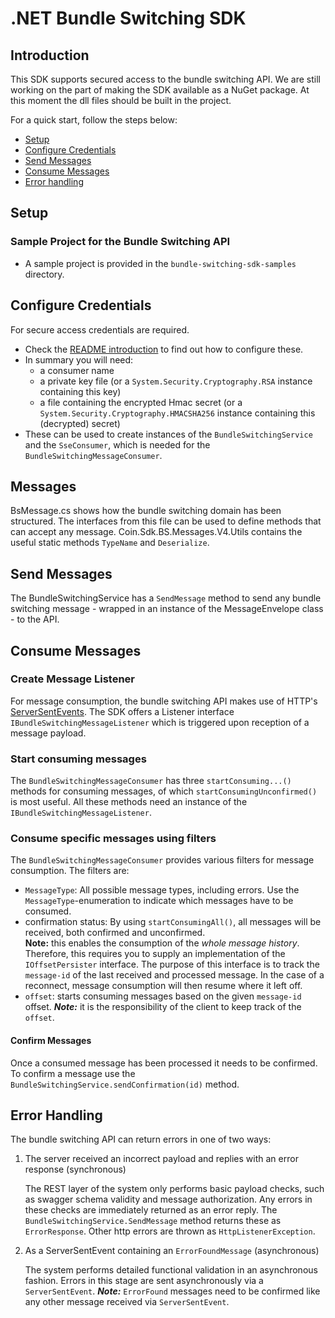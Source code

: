 # .NET Bundle Switching SDK

## Introduction

This SDK supports secured access to the bundle switching API. We are still working on the part of making the SDK available as a NuGet package. At this moment the dll files should be built in the project.

For a quick start, follow the steps below:
* [Setup](#setup)
* [Configure Credentials](#configure-credentials)
* [Send Messages](#send-messages)
* [Consume Messages](#consume-messages)
* [Error handling](#error-handling)


## Setup

### Sample Project for the Bundle Switching API
- A sample project is provided in the `bundle-switching-sdk-samples` directory.

## Configure Credentials

For secure access credentials are required.
- Check the [README introduction](../README.md#introduction) to find out how to configure these.
- In summary you will need:
    - a consumer name
    - a private key file (or a `System.Security.Cryptography.RSA` instance containing this key)
    - a file containing the encrypted Hmac secret
    (or a `System.Security.Cryptography.HMACSHA256` instance containing this (decrypted) secret)
- These can be used to create instances of the `BundleSwitchingService` and the `SseConsumer`, which is needed for the `BundleSwitchingMessageConsumer`.

## Messages

BsMessage.cs shows how the bundle switching domain has been structured.
The interfaces from this file can be used to define methods that can accept any message.
Coin.Sdk.BS.Messages.V4.Utils contains the useful static methods `TypeName` and `Deserialize`.

## Send Messages

The BundleSwitchingService has a `SendMessage` method to send any bundle switching message - wrapped in an instance of the MessageEnvelope class -
to the API.

## Consume Messages

### Create Message Listener
For message consumption, the bundle switching API makes use of HTTP's [ServerSentEvents](https://en.wikipedia.org/wiki/Server-sent_events).
The SDK offers a Listener interface `IBundleSwitchingMessageListener` which is triggered upon reception of a message payload.

### Start consuming messages 
The `BundleSwitchingMessageConsumer` has three `startConsuming...()` methods for consuming messages, of which `startConsumingUnconfirmed()` is most useful.
All these methods need an instance of the `IBundleSwitchingMessageListener`.

### Consume specific messages using filters
The `BundleSwitchingMessageConsumer` provides various filters for message consumption. The filters are:
- `MessageType`: All possible message types, including errors. Use the `MessageType`-enumeration to indicate which messages have to be consumed.
- confirmation status: By using `startConsumingAll()`, all messages will be received, both confirmed and unconfirmed.   
    **Note:** this enables the consumption of the *whole message history*.
    Therefore, this requires you to supply an implementation of the `IOffsetPersister` interface.
    The purpose of this interface is to track the `message-id` of the last received and processed message.
    In the case of a reconnect, message consumption will then resume where it left off.
- `offset`: starts consuming messages based on the given `message-id` offset. ***Note:*** it is the responsibility of the client to keep track of the `offset`.

#### Confirm Messages
Once a consumed message has been processed it needs to be confirmed.
To confirm a message use the `BundleSwitchingService.sendConfirmation(id)` method.


## Error Handling

The bundle switching API can return errors in one of two ways:

1. The server received an incorrect payload and replies with an error response (synchronous)

    The REST layer of the system only performs basic payload checks, such as swagger schema validity and message authorization.
    Any errors in these checks are immediately returned as an error reply.
    The `BundleSwitchingService.SendMessage` method returns these as `ErrorResponse`.
    Other http errors are thrown as `HttpListenerException`.
    
2. As a ServerSentEvent containing an `ErrorFoundMessage` (asynchronous)

    The system performs detailed functional validation in an asynchronous fashion.
    Errors in this stage are sent asynchronously via a `ServerSentEvent`.
    ***Note:*** `ErrorFound` messages need to be confirmed like any other message received via `ServerSentEvent`.